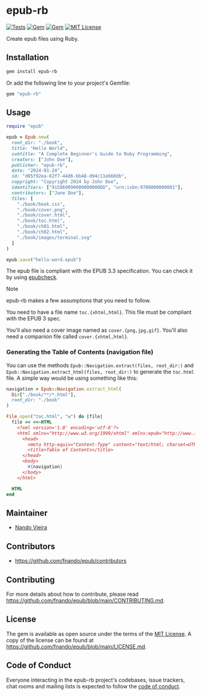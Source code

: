 # epub-rb

[![Tests](https://github.com/fnando/epub/workflows/ruby-tests/badge.svg)](https://github.com/fnando/epub)
[![Gem](https://img.shields.io/gem/v/epub-rb.svg)](https://rubygems.org/gems/epub-rb)
[![Gem](https://img.shields.io/gem/dt/epub-rb.svg)](https://rubygems.org/gems/epub-rb)
[![MIT License](https://img.shields.io/:License-MIT-blue.svg)](https://tldrlegal.com/license/mit-license)

Create epub files using Ruby.

## Installation

```bash
gem install epub-rb
```

Or add the following line to your project's Gemfile:

```ruby
gem "epub-rb"
```

## Usage

```ruby
require "epub"

epub = Epub.new(
  root_dir: "./book",
  title: "Hello World",
  subtitle: "A Complete Beginner’s Guide to Ruby Programming",
  creators: ["John Doe"],
  publisher: "epub-rb",
  date: "2024-01-24",
  id: "d05f92ea-62f7-44d6-bb48-d94c11e660db",
  copyright: "Copyright 2024 by John Doe",
  identifiers: ["915869090000000000DD", "urn:isbn:9780000000001"],
  contributors: ["Jane Doe"],
  files: [
    "./book/book.css",
    "./book/cover.png",
    "./book/cover.html",
    "./book/toc.html",
    "./book/ch01.html",
    "./book/ch02.html",
    "./book/images/terminal.svg"
  ]
)

epub.save("hello-word.epub")
```

The epub file is compliant with the EPUB 3.3 specification. You can check it by
using [epubcheck](https://www.w3.org/publishing/epubcheck/).

> [!NOTE]
>
> epub-rb makes a few assumptions that you need to follow.
>
> You need to have a file name `toc.{xhtml,html}`. This file must be compliant
> with the EPUB 3 spec.
>
> You'll also need a cover image named as `cover.{png,jpg,gif}`. You'll also
> need a companion file called `cover.{xhtml,html}`.

### Generating the Table of Contents (navigation file)

You can use the methods `Epub::Navigation.extract(files, root_dir:)` and
`Epub::Navigation.extract_html(files, root_dir:)` to generate the `toc.html`
file. A simple way would be using something like this:

```ruby
navigation = Epub::Navigation.extract_html(
  Dir["./book/**/*.html"],
  root_dir: "./book"
)

File.open("toc.html", "w") do |file|
  file << <<~HTML
    <?xml version='1.0' encoding='utf-8'?>
    <html xmlns="http://www.w3.org/1999/xhtml" xmlns:epub="http://www.idpf.org/2007/ops" xml:lang="en" lang="en">
      <head>
        <meta http-equiv="Content-Type" content="text/html; charset=UTF-8"/>
        <title>Table of Contents</title>
      </head>
      <body>
        #{navigation}
      </body>
    </html>

  HTML
end
```

## Maintainer

- [Nando Vieira](https://github.com/fnando)

## Contributors

- https://github.com/fnando/epub/contributors

## Contributing

For more details about how to contribute, please read
https://github.com/fnando/epub/blob/main/CONTRIBUTING.md.

## License

The gem is available as open source under the terms of the
[MIT License](https://opensource.org/licenses/MIT). A copy of the license can be
found at https://github.com/fnando/epub/blob/main/LICENSE.md.

## Code of Conduct

Everyone interacting in the epub-rb project's codebases, issue trackers, chat
rooms and mailing lists is expected to follow the
[code of conduct](https://github.com/fnando/epub/blob/main/CODE_OF_CONDUCT.md).
